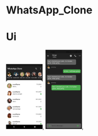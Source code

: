 # WhatsApp_Clone
# Ui
<img src = "images/1.png" width ="100" heigh = "300">,
<img src = "images/2.jpg" width ="100" heigh = "300">,
